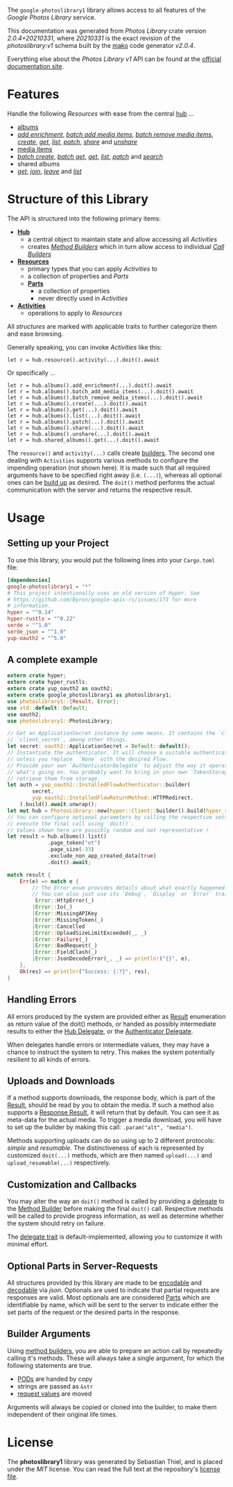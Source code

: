 <!---
DO NOT EDIT !
This file was generated automatically from 'src/mako/api/README.md.mako'
DO NOT EDIT !
-->
The `google-photoslibrary1` library allows access to all features of the *Google Photos Library* service.

This documentation was generated from *Photos Library* crate version *2.0.4+20210331*, where *20210331* is the exact revision of the *photoslibrary:v1* schema built by the [mako](http://www.makotemplates.org/) code generator *v2.0.4*.

Everything else about the *Photos Library* *v1* API can be found at the
[official documentation site](https://developers.google.com/photos/).
# Features

Handle the following *Resources* with ease from the central [hub](https://docs.rs/google-photoslibrary1/2.0.4+20210331/google_photoslibrary1/PhotosLibrary) ... 

* [albums](https://docs.rs/google-photoslibrary1/2.0.4+20210331/google_photoslibrary1/api::Album)
 * [*add enrichment*](https://docs.rs/google-photoslibrary1/2.0.4+20210331/google_photoslibrary1/api::AlbumAddEnrichmentCall), [*batch add media items*](https://docs.rs/google-photoslibrary1/2.0.4+20210331/google_photoslibrary1/api::AlbumBatchAddMediaItemCall), [*batch remove media items*](https://docs.rs/google-photoslibrary1/2.0.4+20210331/google_photoslibrary1/api::AlbumBatchRemoveMediaItemCall), [*create*](https://docs.rs/google-photoslibrary1/2.0.4+20210331/google_photoslibrary1/api::AlbumCreateCall), [*get*](https://docs.rs/google-photoslibrary1/2.0.4+20210331/google_photoslibrary1/api::AlbumGetCall), [*list*](https://docs.rs/google-photoslibrary1/2.0.4+20210331/google_photoslibrary1/api::AlbumListCall), [*patch*](https://docs.rs/google-photoslibrary1/2.0.4+20210331/google_photoslibrary1/api::AlbumPatchCall), [*share*](https://docs.rs/google-photoslibrary1/2.0.4+20210331/google_photoslibrary1/api::AlbumShareCall) and [*unshare*](https://docs.rs/google-photoslibrary1/2.0.4+20210331/google_photoslibrary1/api::AlbumUnshareCall)
* [media items](https://docs.rs/google-photoslibrary1/2.0.4+20210331/google_photoslibrary1/api::MediaItem)
 * [*batch create*](https://docs.rs/google-photoslibrary1/2.0.4+20210331/google_photoslibrary1/api::MediaItemBatchCreateCall), [*batch get*](https://docs.rs/google-photoslibrary1/2.0.4+20210331/google_photoslibrary1/api::MediaItemBatchGetCall), [*get*](https://docs.rs/google-photoslibrary1/2.0.4+20210331/google_photoslibrary1/api::MediaItemGetCall), [*list*](https://docs.rs/google-photoslibrary1/2.0.4+20210331/google_photoslibrary1/api::MediaItemListCall), [*patch*](https://docs.rs/google-photoslibrary1/2.0.4+20210331/google_photoslibrary1/api::MediaItemPatchCall) and [*search*](https://docs.rs/google-photoslibrary1/2.0.4+20210331/google_photoslibrary1/api::MediaItemSearchCall)
* shared albums
 * [*get*](https://docs.rs/google-photoslibrary1/2.0.4+20210331/google_photoslibrary1/api::SharedAlbumGetCall), [*join*](https://docs.rs/google-photoslibrary1/2.0.4+20210331/google_photoslibrary1/api::SharedAlbumJoinCall), [*leave*](https://docs.rs/google-photoslibrary1/2.0.4+20210331/google_photoslibrary1/api::SharedAlbumLeaveCall) and [*list*](https://docs.rs/google-photoslibrary1/2.0.4+20210331/google_photoslibrary1/api::SharedAlbumListCall)




# Structure of this Library

The API is structured into the following primary items:

* **[Hub](https://docs.rs/google-photoslibrary1/2.0.4+20210331/google_photoslibrary1/PhotosLibrary)**
    * a central object to maintain state and allow accessing all *Activities*
    * creates [*Method Builders*](https://docs.rs/google-photoslibrary1/2.0.4+20210331/google_photoslibrary1/client::MethodsBuilder) which in turn
      allow access to individual [*Call Builders*](https://docs.rs/google-photoslibrary1/2.0.4+20210331/google_photoslibrary1/client::CallBuilder)
* **[Resources](https://docs.rs/google-photoslibrary1/2.0.4+20210331/google_photoslibrary1/client::Resource)**
    * primary types that you can apply *Activities* to
    * a collection of properties and *Parts*
    * **[Parts](https://docs.rs/google-photoslibrary1/2.0.4+20210331/google_photoslibrary1/client::Part)**
        * a collection of properties
        * never directly used in *Activities*
* **[Activities](https://docs.rs/google-photoslibrary1/2.0.4+20210331/google_photoslibrary1/client::CallBuilder)**
    * operations to apply to *Resources*

All *structures* are marked with applicable traits to further categorize them and ease browsing.

Generally speaking, you can invoke *Activities* like this:

```Rust,ignore
let r = hub.resource().activity(...).doit().await
```

Or specifically ...

```ignore
let r = hub.albums().add_enrichment(...).doit().await
let r = hub.albums().batch_add_media_items(...).doit().await
let r = hub.albums().batch_remove_media_items(...).doit().await
let r = hub.albums().create(...).doit().await
let r = hub.albums().get(...).doit().await
let r = hub.albums().list(...).doit().await
let r = hub.albums().patch(...).doit().await
let r = hub.albums().share(...).doit().await
let r = hub.albums().unshare(...).doit().await
let r = hub.shared_albums().get(...).doit().await
```

The `resource()` and `activity(...)` calls create [builders][builder-pattern]. The second one dealing with `Activities` 
supports various methods to configure the impending operation (not shown here). It is made such that all required arguments have to be 
specified right away (i.e. `(...)`), whereas all optional ones can be [build up][builder-pattern] as desired.
The `doit()` method performs the actual communication with the server and returns the respective result.

# Usage

## Setting up your Project

To use this library, you would put the following lines into your `Cargo.toml` file:

```toml
[dependencies]
google-photoslibrary1 = "*"
# This project intentionally uses an old version of Hyper. See
# https://github.com/Byron/google-apis-rs/issues/173 for more
# information.
hyper = "^0.14"
hyper-rustls = "^0.22"
serde = "^1.0"
serde_json = "^1.0"
yup-oauth2 = "^5.0"
```

## A complete example

```Rust
extern crate hyper;
extern crate hyper_rustls;
extern crate yup_oauth2 as oauth2;
extern crate google_photoslibrary1 as photoslibrary1;
use photoslibrary1::{Result, Error};
use std::default::Default;
use oauth2;
use photoslibrary1::PhotosLibrary;

// Get an ApplicationSecret instance by some means. It contains the `client_id` and 
// `client_secret`, among other things.
let secret: oauth2::ApplicationSecret = Default::default();
// Instantiate the authenticator. It will choose a suitable authentication flow for you, 
// unless you replace  `None` with the desired Flow.
// Provide your own `AuthenticatorDelegate` to adjust the way it operates and get feedback about 
// what's going on. You probably want to bring in your own `TokenStorage` to persist tokens and
// retrieve them from storage.
let auth = yup_oauth2::InstalledFlowAuthenticator::builder(
        secret,
        yup_oauth2::InstalledFlowReturnMethod::HTTPRedirect,
    ).build().await.unwrap();
let mut hub = PhotosLibrary::new(hyper::Client::builder().build(hyper_rustls::HttpsConnector::with_native_roots()), auth);
// You can configure optional parameters by calling the respective setters at will, and
// execute the final call using `doit()`.
// Values shown here are possibly random and not representative !
let result = hub.albums().list()
             .page_token("et")
             .page_size(-33)
             .exclude_non_app_created_data(true)
             .doit().await;

match result {
    Err(e) => match e {
        // The Error enum provides details about what exactly happened.
        // You can also just use its `Debug`, `Display` or `Error` traits
         Error::HttpError(_)
        |Error::Io(_)
        |Error::MissingAPIKey
        |Error::MissingToken(_)
        |Error::Cancelled
        |Error::UploadSizeLimitExceeded(_, _)
        |Error::Failure(_)
        |Error::BadRequest(_)
        |Error::FieldClash(_)
        |Error::JsonDecodeError(_, _) => println!("{}", e),
    },
    Ok(res) => println!("Success: {:?}", res),
}

```
## Handling Errors

All errors produced by the system are provided either as [Result](https://docs.rs/google-photoslibrary1/2.0.4+20210331/google_photoslibrary1/client::Result) enumeration as return value of
the doit() methods, or handed as possibly intermediate results to either the 
[Hub Delegate](https://docs.rs/google-photoslibrary1/2.0.4+20210331/google_photoslibrary1/client::Delegate), or the [Authenticator Delegate](https://docs.rs/yup-oauth2/*/yup_oauth2/trait.AuthenticatorDelegate.html).

When delegates handle errors or intermediate values, they may have a chance to instruct the system to retry. This 
makes the system potentially resilient to all kinds of errors.

## Uploads and Downloads
If a method supports downloads, the response body, which is part of the [Result](https://docs.rs/google-photoslibrary1/2.0.4+20210331/google_photoslibrary1/client::Result), should be
read by you to obtain the media.
If such a method also supports a [Response Result](https://docs.rs/google-photoslibrary1/2.0.4+20210331/google_photoslibrary1/client::ResponseResult), it will return that by default.
You can see it as meta-data for the actual media. To trigger a media download, you will have to set up the builder by making
this call: `.param("alt", "media")`.

Methods supporting uploads can do so using up to 2 different protocols: 
*simple* and *resumable*. The distinctiveness of each is represented by customized 
`doit(...)` methods, which are then named `upload(...)` and `upload_resumable(...)` respectively.

## Customization and Callbacks

You may alter the way an `doit()` method is called by providing a [delegate](https://docs.rs/google-photoslibrary1/2.0.4+20210331/google_photoslibrary1/client::Delegate) to the 
[Method Builder](https://docs.rs/google-photoslibrary1/2.0.4+20210331/google_photoslibrary1/client::CallBuilder) before making the final `doit()` call. 
Respective methods will be called to provide progress information, as well as determine whether the system should 
retry on failure.

The [delegate trait](https://docs.rs/google-photoslibrary1/2.0.4+20210331/google_photoslibrary1/client::Delegate) is default-implemented, allowing you to customize it with minimal effort.

## Optional Parts in Server-Requests

All structures provided by this library are made to be [encodable](https://docs.rs/google-photoslibrary1/2.0.4+20210331/google_photoslibrary1/client::RequestValue) and 
[decodable](https://docs.rs/google-photoslibrary1/2.0.4+20210331/google_photoslibrary1/client::ResponseResult) via *json*. Optionals are used to indicate that partial requests are responses 
are valid.
Most optionals are are considered [Parts](https://docs.rs/google-photoslibrary1/2.0.4+20210331/google_photoslibrary1/client::Part) which are identifiable by name, which will be sent to 
the server to indicate either the set parts of the request or the desired parts in the response.

## Builder Arguments

Using [method builders](https://docs.rs/google-photoslibrary1/2.0.4+20210331/google_photoslibrary1/client::CallBuilder), you are able to prepare an action call by repeatedly calling it's methods.
These will always take a single argument, for which the following statements are true.

* [PODs][wiki-pod] are handed by copy
* strings are passed as `&str`
* [request values](https://docs.rs/google-photoslibrary1/2.0.4+20210331/google_photoslibrary1/client::RequestValue) are moved

Arguments will always be copied or cloned into the builder, to make them independent of their original life times.

[wiki-pod]: http://en.wikipedia.org/wiki/Plain_old_data_structure
[builder-pattern]: http://en.wikipedia.org/wiki/Builder_pattern
[google-go-api]: https://github.com/google/google-api-go-client

# License
The **photoslibrary1** library was generated by Sebastian Thiel, and is placed 
under the *MIT* license.
You can read the full text at the repository's [license file][repo-license].

[repo-license]: https://github.com/Byron/google-apis-rsblob/main/LICENSE.md
